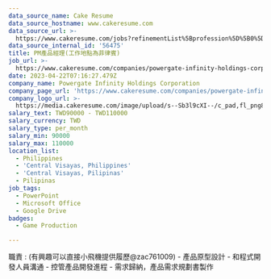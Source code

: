 ```yaml
---
data_source_name: Cake Resume
data_source_hostname: www.cakeresume.com
data_source_url: >-
  https://www.cakeresume.com/jobs?refinementList%5Bprofession%5D%5B0%5D=game-production&range%5Bsalary_range%5D%5Bmin%5D=100000
data_source_internal_id: '56475'
title: PM產品經理(工作地點為菲律賓)
job_url: >-
  https://www.cakeresume.com/companies/powergate-infinity-holdings-corporation/jobs/pm-product-manager-can-speak-chinese
date: 2023-04-22T07:16:27.479Z
company_name: Powergate Infinity Holdings Corporation
company_page_url: 'https://www.cakeresume.com/companies/powergate-infinity-holdings-corporation'
company_logo_url: >-
  https://media.cakeresume.com/image/upload/s--Sb3l9cXI--/c_pad,fl_png8,h_200,w_200/v1680778059/fm8xui94mvxcmsnbwbnp.png
salary_text: TWD90000 - TWD110000
salary_currency: TWD
salary_type: per_month
salary_min: 90000
salary_max: 110000
location_list:
  - Philippines
  - 'Central Visayas, Philippines'
  - 'Central Visayas, Pilipinas'
  - Pilipinas
job_tags:
  - PowerPoint
  - Microsoft Office
  - Google Drive
badges:
  - Game Production

---
```


職責 : (有興趣可以直接小飛機提供履歷@zac761009) - 產品原型設計 - 和程式開發人員溝通 - 控管產品開發進程 - 需求歸納，產品需求規劃書製作
